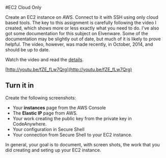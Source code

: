 
#EC2 Cloud Only

Create an EC2 instance on AWS. Connect to it with SSH using only cloud based tools. The key to this assignment is carefully following the video I created, which shows more or less exactly what you need to do. I've also got some documentation for this subject on Elvenware. Some of the documentation may be slightly out of date, but much of it is likely to prove helpful. The video, however, was made recently, in October, 2014, and should be up to date.

Watch the video and read the [details](http://www.elvenware.com/charlie/development/cloud/SshFtpsPutty.html#ec2-cloud-only).

[http://youtu.be/fZE_fLw7Qrg](http://youtu.be/fZE_fLw7Qrg)

## Turn it in

Create the following screenshots:

 - Your **instances** page from the AWS Console
 - The **Elastic IP** page from AWS.   
 - Your work creating the public key from the private key in CodeAnywhere.
 - Your configuration in Secure Shell
 - Your connection from Secure Shell to your EC2 instance.

In general, your goal is to document, with screen shots, the work that you did creating and seting up your EC2 instance.